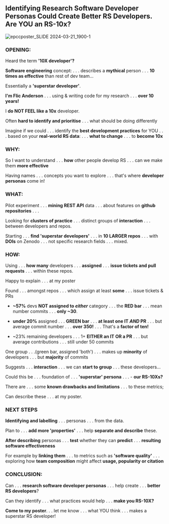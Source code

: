 ## Identifying Research Software Developer Personas Could Create Better RS Developers. Are YOU an RS-10x? 

![epccposter_SLIDE 2024-03-21_1900-1](https://github.com/FlicAnderson/2024-03-28_EPCC-devpersonas/assets/5812129/15e4e000-929f-4d31-ac6b-f57b9353e951)

 

### OPENING:   

Heard the term **'10X developer'?**

**Software engineering** concept: .  .  .  describes a **mythical** person .  .  . **10 times as effective** than rest of dev team...  

Essentially a **'superstar developer'**. 


**I'm Flic Anderson** .  .  . using & writing code for my research  .  .  .  **over 10 years!**  

I **do NOT FEEL like a 10x** developer.   

Often **hard to identify and prioritise**  .  .  .  what should be doing differently 


Imagine if we could  .  .  .  identify the **best development practices** for YOU  .  .  .  based on your **real-world RS data**: .  .  .   **what to change**  .  .  .   to **become 10x**



### WHY:

So I want to understand  .  .  .  **how** other people develop RS .  .  .  can we make them **more effective**  

Having names  .  .  .   concepts you want to explore  .  .  .  that's where **developer personas** come in!



### WHAT: 

Pilot experiment  .  .  .  **mining REST API** data .  .  .  about features on **github repositories**  .  .  . 


Looking for **clusters of practice**  .  .  .  distinct groups of **interaction**  .  .  .  between developers and repos.  

Starting  .  .  .  **find 'superstar developers'**  .  .  .   in **10 LARGER repos**  .  .  .  with **DOIs** on Zenodo .  .  .  not specific research fields  .  .  .  mixed.        




### HOW:
  

Using   .  .  .  **how many** developers  .  .  .  **assigned**   .  .  .  **issue tickets and pull requests**  .  .  .   within these repos. 

Happy to explain  .  .  .  at my poster 


Found .  .  .  amongst repos  .  .  .  which assign at least **some**   .  .  .  issue tickets & PRs
  
  - **~57%** devs **NOT assigned to *either*** category  .  .  . the **RED bar**  .  .  .  mean number commits   .  .  .  **only ~30**.
  
  - **under 20%** assigned   .  .  .  **GREEN bar**   .  .  .  **at least one IT *AND* PR**  .  .  .   but average commit number  .  .  .   **over 350!**   .  .  .  That's a **factor of ten!**
  
  - ~23% remaining developers  .  .  .  1+ **EITHER an IT OR a PR**  .  .  .  but average contributions   .  .  .  still under 50 commits


One group  .  .  .(green bar, assigned 'both')  .  .  .   makes up **minority** of developers   .  .  .  but **majority** of commits

Suggests  .  .  .  **interaction**   .  .  .  we can **start to group**  .  .  .  these developers...  

Could this be  .  .  . foundation of  .  .  .  **'superstar' persona**  .  .  . - **our RS-10Xs?** 


There are  .  .  . some **known drawbacks and limitations** .  .  . to these metrics; 

Can describe these  .  .  .  at my poster. 



### NEXT STEPS 

**Identifying and labelling** .  .  .  personas .  .  . from the data. 

Plan to  .  .  . **add more 'properties'**  .  .  . help **separate and describe** these.   

 
**After describing** personas  .  .  .  **test** whether they can **predict**  .  .  . **resulting software effectiveness**

For example by **linking them**  .  .  . to metrics such as **'software quality'**  .  .  .  exploring how **team composition** might affect **usage, popularity or citation**  



### CONCLUSION: 

Can .  .  .  **research software developer personas** .  .  .  help create  .  .  . **better RS developers**?

Can they identify .  .  .  what practices would help  .  .  . **make you RS-10X?** 


 **Come to my poster**.  .  . let me know  .  .  . what YOU think .  .  .  makes a superstar RS developer! 

